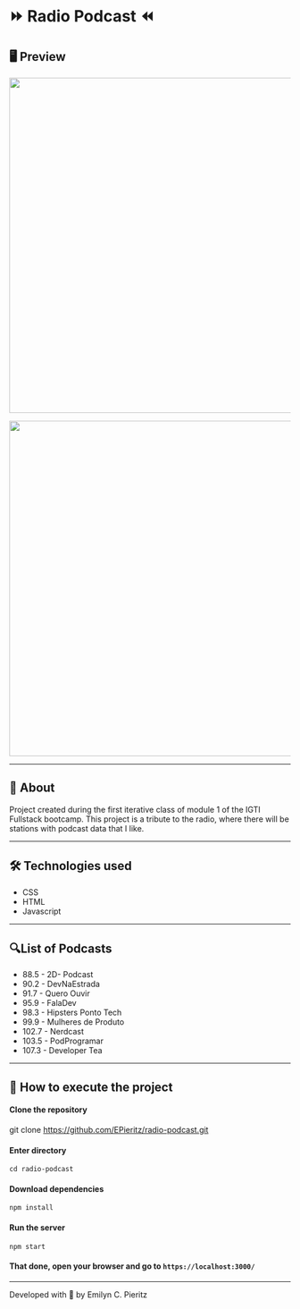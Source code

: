 # :fast_forward: Radio Podcast :rewind:

## 🖥 Preview
<p align = "center">
  <img src = "https://scontent.fbnu2-1.fna.fbcdn.net/v/t1.0-9/118006454_1703828056438205_2096660119293983148_n.jpg?_nc_cat=105&_nc_sid=0debeb&_nc_eui2=AeEmJJLqOmuRNPoegTTd2MC0tJh0e01uAFK0mHR7TW4AUhtRbcwh4Ctf8PZ1KVLpBBzN99SL1oET7j2aPD74Pl8h&_nc_ohc=7Z3mwB0ytoEAX8_-Iwi&_nc_oc=AQlqqnUQRwTuF_G2krqkk3q-Uy-T2PcO3nboRRULnn4yQxX74n7ldpdheQ_33Mkpijw3hTNx-5Qc6mndaxhpAvI7&_nc_ht=scontent.fbnu2-1.fna&oh=2270c90fa339a80357ccc8e28dd17bc2&oe=5F61A8CB" width = "600">
</p>
<p align = "center">
  <img src = "https://scontent.fbnu2-1.fna.fbcdn.net/v/t1.0-9/117952340_1703828079771536_1778726806408863935_n.jpg?_nc_cat=106&_nc_sid=0debeb&_nc_eui2=AeFwSorJne5IhHJKjpPuTTClHjMJRfoz6UoeMwlF-jPpSm8SQfSLmr-wdBjyAvGAOnrGpjO3arVHbKpzQyOM3J7w&_nc_ohc=dHM0d2iKM84AX9t2VVM&_nc_ht=scontent.fbnu2-1.fna&oh=8fbe01bdae8f6717bca3037d334219ee&oe=5F5EFD60" width = "600">
</p>

---

## 📖 About
Project created during the first iterative class of module 1 of the IGTI Fullstack bootcamp.
This project is a tribute to the radio, where there will be stations with podcast data that I like.

---

## 🛠 Technologies used
- CSS
- HTML
- Javascript

---

## 🔍List of Podcasts
- 88.5 - 2D-  Podcast
- 90.2 - DevNaEstrada
- 91.7 - Quero Ouvir
- 95.9 - FalaDev
- 98.3 - Hipsters Ponto Tech
- 99.9 - Mulheres de Produto
- 102.7 - Nerdcast
- 103.5 - PodProgramar
- 107.3 - Developer Tea

---

## 🚀 How to execute the project
#### Clone the repository
git clone https://github.com/EPieritz/radio-podcast.git

#### Enter directory
`cd radio-podcast`

#### Download dependencies
`npm install`

#### Run the server
`npm start`

#### That done, open your browser and go to `https://localhost:3000/`

---
Developed with 💙 by Emilyn C. Pieritz
